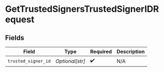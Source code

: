 # GetTrustedSignersTrustedSignerIDRequest


## Fields

| Field               | Type                | Required            | Description         |
| ------------------- | ------------------- | ------------------- | ------------------- |
| `trusted_signer_id` | *Optional[str]*     | :heavy_check_mark:  | N/A                 |